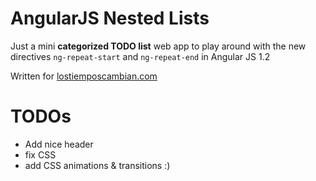 AngularJS Nested Lists
====================

Just a mini **categorized TODO list** web app to play around with the new directives ```ng-repeat-start``` and ```ng-repeat-end``` in Angular JS 1.2

Written for [lostiemposcambian.com](http://www.lostiemposcambian.com/blog/)

TODOs
===============
 - Add nice header
 - fix CSS
 - add CSS animations & transitions :)
